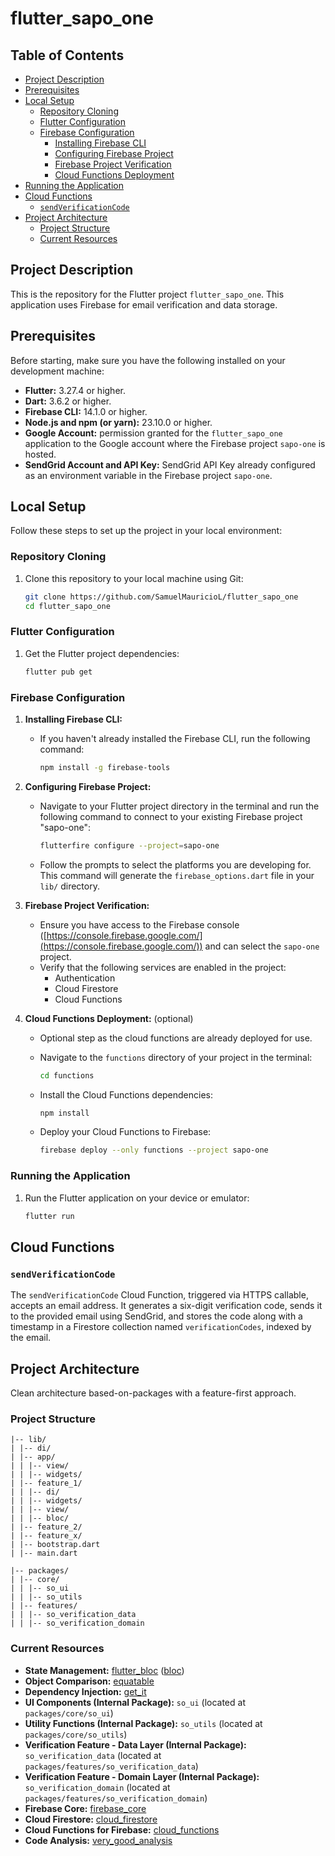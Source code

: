 # flutter_sapo_one

## Table of Contents

- [Project Description](#project-description)
- [Prerequisites](#prerequisites)
- [Local Setup](#local-setup)
  - [Repository Cloning](#repository-cloning)
  - [Flutter Configuration](#flutter-configuration)
  - [Firebase Configuration](#firebase-configuration)
    - [Installing Firebase CLI](#installing-firebase-cli)
    - [Configuring Firebase Project](#configuring-firebase-project)
    - [Firebase Project Verification](#firebase-project-verification)
    - [Cloud Functions Deployment](#cloud-functions-deployment)
- [Running the Application](#running-the-application)
- [Cloud Functions](#cloud-functions)
  - [`sendVerificationCode`](#sendverificationcode)
- [Project Architecture](#project-architecture)
  - [Project Structure](#project-structure)
  - [Current Resources](#current-resources)

## Project Description

This is the repository for the Flutter project `flutter_sapo_one`. This application uses Firebase for email verification and data storage.

## Prerequisites

Before starting, make sure you have the following installed on your development machine:

- **Flutter:** 3.27.4 or higher.
- **Dart:** 3.6.2 or higher.
- **Firebase CLI:** 14.1.0 or higher.
- **Node.js and npm (or yarn):** 23.10.0 or higher.
- **Google Account:** permission granted for the `flutter_sapo_one` application to the Google account where the Firebase project `sapo-one` is hosted.
- **SendGrid Account and API Key:** SendGrid API Key already configured as an environment variable in the Firebase project `sapo-one`.

## Local Setup

Follow these steps to set up the project in your local environment:

### Repository Cloning

1.  Clone this repository to your local machine using Git:

    ```bash
    git clone https://github.com/SamuelMauricioL/flutter_sapo_one
    cd flutter_sapo_one
    ```

### Flutter Configuration

1.  Get the Flutter project dependencies:

    ```bash
    flutter pub get
    ```

### Firebase Configuration

1.  **Installing Firebase CLI:**

    - If you haven't already installed the Firebase CLI, run the following command:

      ```bash
      npm install -g firebase-tools
      ```

2.  **Configuring Firebase Project:**

    - Navigate to your Flutter project directory in the terminal and run the following command to connect to your existing Firebase project "sapo-one":

      ```bash
      flutterfire configure --project=sapo-one
      ```

    - Follow the prompts to select the platforms you are developing for. This command will generate the `firebase_options.dart` file in your `lib/` directory.

3.  **Firebase Project Verification:**

    - Ensure you have access to the Firebase console ([https://console.firebase.google.com/](https://console.firebase.google.com/)) and can select the `sapo-one` project.
    - Verify that the following services are enabled in the project:
      - Authentication
      - Cloud Firestore
      - Cloud Functions

4.  **Cloud Functions Deployment:** (optional)

    - Optional step as the cloud functions are already deployed for use.
    - Navigate to the `functions` directory of your project in the terminal:

      ```bash
      cd functions
      ```

    - Install the Cloud Functions dependencies:

      ```bash
      npm install
      ```

    - Deploy your Cloud Functions to Firebase:

      ```bash
      firebase deploy --only functions --project sapo-one
      ```

### Running the Application

1.  Run the Flutter application on your device or emulator:

    ```bash
    flutter run
    ```

## Cloud Functions

### `sendVerificationCode`

The `sendVerificationCode` Cloud Function, triggered via HTTPS callable, accepts an email address. It generates a six-digit verification code, sends it to the provided email using SendGrid, and stores the code along with a timestamp in a Firestore collection named `verificationCodes`, indexed by the email.

## Project Architecture

Clean architecture based-on-packages with a feature-first approach.

### Project Structure

```
|-- lib/
| |-- di/
| |-- app/
| | |-- view/
| | |-- widgets/
| |-- feature_1/
| | |-- di/
| | |-- widgets/
| | |-- view/
| | |-- bloc/
| |-- feature_2/
| |-- feature_x/
| |-- bootstrap.dart
| |-- main.dart

|-- packages/
| |-- core/
| | |-- so_ui
| | |-- so_utils
| |-- features/
| | |-- so_verification_data
| | |-- so_verification_domain
```

### Current Resources

- **State Management:** [flutter_bloc](https://pub.dev/packages/flutter_bloc) ([bloc](https://pub.dev/packages/bloc))
- **Object Comparison:** [equatable](https://pub.dev/packages/equatable)
- **Dependency Injection:** [get_it](https://pub.dev/packages/get_it)
- **UI Components (Internal Package):** `so_ui` (located at `packages/core/so_ui`)
- **Utility Functions (Internal Package):** `so_utils` (located at `packages/core/so_utils`)
- **Verification Feature - Data Layer (Internal Package):** `so_verification_data` (located at `packages/features/so_verification_data`)
- **Verification Feature - Domain Layer (Internal Package):** `so_verification_domain` (located at `packages/features/so_verification_domain`)
- **Firebase Core:** [firebase_core](https://pub.dev/packages/firebase_core)
- **Cloud Firestore:** [cloud_firestore](https://pub.dev/packages/cloud_firestore)
- **Cloud Functions for Firebase:** [cloud_functions](https://pub.dev/packages/cloud_functions)
- **Code Analysis:** [very_good_analysis](https://pub.dev/packages/very_good_analysis)
